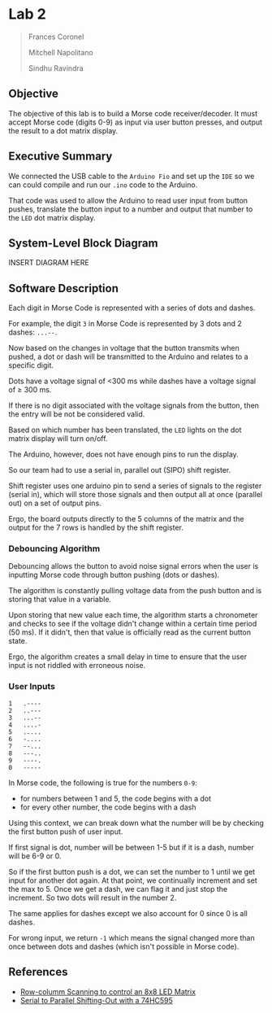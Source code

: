 # Lab 2

> Frances Coronel
>
> Mitchell Napolitano
>
> Sindhu Ravindra

## Objective

The objective of this lab is to build a Morse code receiver/decoder. It must accept Morse code (digits 0-9) as input via user button presses, and output the result to a dot matrix display.

## Executive Summary

We connected the USB cable to the `Arduino Fio` and set up the `IDE` so we can could compile and run our `.ino` code to the Arduino.

That code was used to allow the Arduino to read user input from button pushes, translate the button input to a number and output that number to the `LED` dot matrix display.

## System-Level Block Diagram

INSERT DIAGRAM HERE

## Software Description

Each digit in Morse Code is represented with a series of dots and dashes.

For example, the digit `3` in Morse Code is represented by 3 dots and 2 dashes: `...--`.

Now based on the changes in voltage that the button transmits when pushed, a dot or dash will be transmitted to the Arduino and relates to a specific digit.

Dots have a voltage signal of <300 ms while dashes have a voltage signal of ≥ 300 ms.

If there is no digit associated with the voltage signals from the button, then the entry will be not be considered valid.

Based on which number has been translated, the `LED` lights on the dot matrix display will turn on/off.

The Arduino, however, does not have enough pins to run the display.

So our team had to use a serial in, parallel out (SIPO) shift register.

Shift register uses one arduino pin to send a series of signals to the register (serial in), which will store those signals and then output all at once (parallel out) on a set of output pins.

Ergo, the board outputs directly to the 5 columns of the matrix and the output for the 7 rows is handled by the shift register.

### Debouncing Algorithm

Debouncing allows the button to avoid noise signal errors when the user is inputting Morse code through button pushing (dots or dashes).

The algorithm is constantly pulling voltage data from the push button and is storing that value in a variable.

Upon storing that new value each time, the algorithm starts a chronometer and checks to see if the voltage didn't change within a certain time period (50 ms). If it didn't, then that value is officially read as the current button state.

Ergo, the algorithm creates a small delay in time to ensure that the user input is not riddled with erroneous noise.

### User Inputs

```
1   .----
2   ..---
3   ...--
4   ....-
5   .....
6   -....
7   --...
8   ---..
9   ----.
0   -----
```


In Morse code, the following is true for the numbers `0-9`:

- for numbers between 1 and 5, the code begins with a dot
- for every other number, the code begins with a dash

Using this context, we can break down what the number will be by checking the first button push of user input.

If first signal is dot, number will be between 1-5 but if it is a dash, number will be 6-9 or 0.

So if the first button push is a dot, we can set the number to 1 until we get input for another dot again. At that point, we continually increment and set the max to 5. Once we get a dash, we can flag it and just stop the increment. So two dots will result in the number 2.

The same applies for dashes except we also account for 0 since 0 is all dashes.

For wrong input, we return `-1` which means the signal changed more than once between dots and dashes (which isn't possible in Morse code).

## References

- [Row-columm Scanning to control an 8x8 LED Matrix](https://www.arduino.cc/en/Tutorial/RowColumnScanning)
- [Serial to Parallel Shifting-Out with a 74HC595](https://www.arduino.cc/en/Tutorial/ShiftOut)